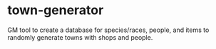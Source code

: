 # town-generator

GM tool to create a database for species/races, people, and items to randomly generate towns with shops and people.
